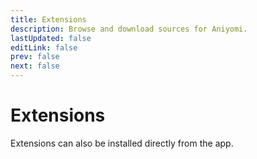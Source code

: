 ```yaml
---
title: Extensions
description: Browse and download sources for Aniyomi.
lastUpdated: false
editLink: false
prev: false
next: false
---
```


# Extensions

Extensions can also be installed directly from the app.

<ExtensionsWrapper/>

<script setup>
import ExtensionsWrapper from '@theme/components/Extensions/ExtensionsWrapper.vue'
</script>
